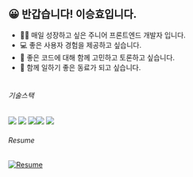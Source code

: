 ## 😀 반갑습니다! 이승효입니다.

- 🏃‍♂️ 매일 성장하고 싶은 주니어 프론트엔드 개발자 입니다.
- 💻 좋은 사용자 경험을 제공하고 싶습니다.
- 🤔 좋은 코드에 대해 함께 고민하고 토론하고 싶습니다.
- 👬 함께 일하기 좋은 동료가 되고 싶습니다.  
  <br>

###### 기술스택

<img src="https://img.shields.io/badge/JavaScript-f7df1e?style=flat&logo=JavaScript&logoColor=white"/> <img src="https://img.shields.io/badge/TypeScript-3178C6?style=flat&logo=TypeScript&logoColor=white"/> <img src="https://img.shields.io/badge/React.js-61DAFB?style=flat&logo=React&logoColor=white"/><img src="https://img.shields.io/badge/Next.js-000000?style=flat&logo=Next.Js&logoColor=white"/> <img src="https://img.shields.io/badge/Prisma-2D3748?style=flat&logo=Prisma&logoColor=white"/>
<br>

###### Resume

[![Resume](https://img.shields.io/badge/Resume-ffffff?style=flat&logo=Notion&logoColor=black&link=https://bingwer.notion.site/Seunghyo-Lee-6d2a30d1624c4292aaf8fde431fa3a19)](https://bingwer.notion.site/Seunghyo-Lee-6d2a30d1624c4292aaf8fde431fa3a19)
